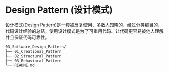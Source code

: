 # Design Pattern (设计模式)

设计模式(Design Pattern)是一套被反复使用、多数人知晓的、经过分类编目的、代码设计经验的总结，使用设计模式是为了可重用代码、让代码更容易被他人理解并且保证代码可靠性。

```txt
03_Software_Design_Pattern/
├── 01_Creational_Pattern
├── 02_Structural_Pattern
├── 03_Behavioral_Pattern
└── README.md
```
